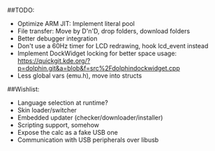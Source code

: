 ##TODO:
* Optimize ARM JIT: Implement literal pool
* File transfer: Move by D'n'D, drop folders, download folders
* Better debugger integration
* Don't use a 60Hz timer for LCD redrawing, hook lcd_event instead
* Implement DockWidget locking for better space usage: https://quickgit.kde.org/?p=dolphin.git&a=blob&f=src%2Fdolphindockwidget.cpp
* Less global vars (emu.h), move into structs

##Wishlist:
* Language selection at runtime?
* Skin loader/switcher
* Embedded updater (checker/downloader/installer)
* Scripting support, somehow
* Expose the calc as a fake USB one
* Communication with USB peripherals over libusb
